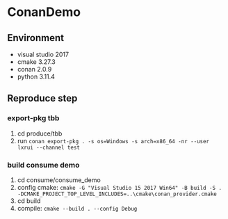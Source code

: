 # ConanDemo

## Environment
- visual studio 2017
- cmake 3.27.3
- conan 2.0.9
- python 3.11.4

## Reproduce step
### export-pkg tbb
1. cd produce/tbb
2. run `conan export-pkg . -s os=Windows -s arch=x86_64 -nr --user lxrui --channel test`

### build consume demo
1. cd consume/consume_demo
2. config cmake: `cmake -G "Visual Studio 15 2017 Win64" -B build -S . -DCMAKE_PROJECT_TOP_LEVEL_INCLUDES=..\cmake\conan_provider.cmake`
3. cd build
4. compile: `cmake --build . --config Debug`
